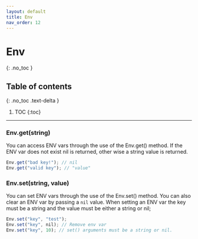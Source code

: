 ```yaml
---
layout: default
title: Env
nav_order: 12
---
```


# Env
{: .no_toc }

## Table of contents
{: .no_toc .text-delta }

1. TOC
{:toc}

---

### Env.get(string)

You can access ENV vars through the use of the Env.get() method. If the ENV var does not exist nil is returned, other wise
a string value is returned.

```js
Env.get("bad key!"); // nil
Env.get("valid key"); // "value"
```

### Env.set(string, value)

You can set ENV vars through the use of the Env.set() method. You can also clear an ENV var by passing a `nil` value.
When setting an ENV var the key must be a string and the value must be either a string or nil;

```js
Env.set("key", "test");
Env.set("key", nil); // Remove env var
Env.set("key", 10); // set() arguments must be a string or nil.
```